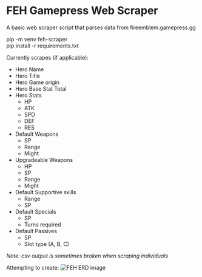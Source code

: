 # FEH Gamepress Web Scraper
A basic web scraper script that parses data from fireemblem.gamepress.gg

pip -m venv feh-scraper  
pip install -r requirements.txt  

Currently scrapes (if applicable):
- Hero Name
- Hero Title
- Hero Game origin
- Hero Base Stat Total
- Hero Stats 
  - HP
  - ATK
  - SPD
  - DEF
  - RES
- Default Weapons
  - SP
  - Range
  - Might
- Upgradeable Weapons
  - HP
  - SP
  - Range
  - Might
- Default Supportive skills
  - Range
  - SP
- Default Specials
  - SP
  - Turns required
- Default Passives
  - SP
  - Slot type (A, B, C)

*Note: csv output is sometimes broken when scraping individuals*


Attempting to create:
![FEH ERD image](https://github.com/mauduong/FEH-Gamepress-Web-Scraper/blob/master/FEH%20database.png)
